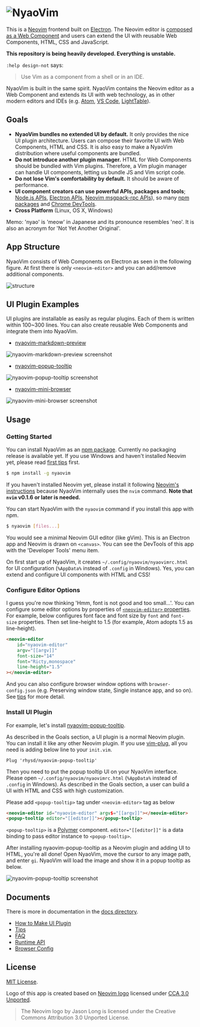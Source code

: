 ![NyaoVim](resources/title-bar.png)
===================================

This is a [Neovim](https://neovim.io/) frontend built on [Electron](http://electron.atom.io/).  The Neovim editor is [composed as a Web Component](https://github.com/rhysd/neovim-component) and users can extend the UI with reusable Web Components, HTML, CSS and JavaScript.

**This repository is being heavily developed.  Everything is unstable.**

`:help design-not` says:

> Use Vim as a component from a shell or in an IDE.

NyaoVim is built in the same spirit.  NyaoVim contains the Neovim editor as a Web Component and extends its UI with web technology, as in other modern editors and IDEs (e.g. [Atom](http://atom.io/), [VS Code](https://github.com/Microsoft/vscode), [LightTable](http://lighttable.com/)).

## Goals

- **NyaoVim bundles no extended UI by default.**  It only provides the nice UI plugin architecture.  Users can compose their favorite UI with Web Components, HTML and CSS.  It is also easy to make a NyaoVim distribution where useful components are bundled.
- **Do not introduce another plugin manager.**  HTML for Web Components should be bundled with Vim plugins.  Therefore, a Vim plugin manager can handle UI components, letting us bundle JS and Vim script code.
- **Do not lose Vim's comfortability by default.**  It should be aware of performance.
- **UI component creators can use powerful APIs, packages and tools**; [Node.js APIs](https://nodejs.org/en/docs/), [Electron APIs](https://github.com/atom/electron/tree/master/docs/api), [Neovim msgpack-rpc APIs](https://neovim.io/doc/user/msgpack_rpc.html)), so many [npm packages](https://www.npmjs.com/) and [Chrome DevTools](https://developers.google.com/web/tools/chrome-devtools/).
- **Cross Platform** (Linux, OS X, Windows)

Memo: 'nyao' is 'meow' in Japanese and its pronounce resembles 'neo'.  It is also an acronym for 'Not Yet Another Original'.

## App Structure

NyaoVim consists of Web Components on Electron as seen in the following figure.  At first there is only `<neovim-editor>` and you can add/remove additional components.

![structure](https://raw.githubusercontent.com/rhysd/ss/master/NyaoVim/structure.png)

## UI Plugin Examples

UI plugins are installable as easily as regular plugins.  Each of them is written within 100~300 lines.  You can also create reusable Web Components and integrate them into NyaoVim.

- [nyaovim-markdown-preview](https://github.com/rhysd/nyaovim-markdown-preview)

![nyaovim-markdown-preview screenshot](https://raw.githubusercontent.com/rhysd/ss/master/nyaovim-markdown-preview/main.gif)

- [nyaovim-popup-tooltip](https://github.com/rhysd/nyaovim-popup-tooltip)

![nyaovim-popup-tooltip screenshot](https://raw.githubusercontent.com/rhysd/ss/master/nyaovim-popup-tooltip/main.gif)

- [nyaovim-mini-browser](https://github.com/rhysd/nyaovim-mini-browser)

![nyaovim-mini-browser screenshot](https://raw.githubusercontent.com/rhysd/ss/master/nyaovim-mini-browser/main.gif)


## Usage

### Getting Started

You can install NyaoVim as an [npm package](https://www.npmjs.com/package/nyaovim).  Currently no packaging release is available yet.  If you use Windows and haven't installed Neovim yet, please read [first tips](docs/tips.md) first.

```sh
$ npm install -g nyaovim
```

If you haven't installed Neovim yet, please install it following [Neovim's instructions](https://github.com/neovim/neovim/wiki/Installing-Neovim) because NyaoVim internally uses the `nvim` command.  **Note that `nvim` v0.1.6 or later is needed.**

You can start NyaoVim with the `nyaovim` command if you install this app with npm.

```sh
$ nyaovim [files...]
```

You would see a minimal Neovim GUI editor (like gVim).  This is an Electron app and Neovim is drawn on `<canvas>`.  You can see the DevTools of this app with the 'Developer Tools' menu item.

On first start up of NyaoVim, it creates `~/.config/nyaovim/nyaovimrc.html` for UI configuration (`%AppData%` instead of `.config` in Windows).  Yes, you can extend and configure UI components with HTML and CSS!

### Configure Editor Options

I guess you're now thinking 'Hmm, font is not good and too small...'. You can configure some editor options by properties of [`<neovim-editor>` properties](https://github.com/rhysd/neovim-component#neovim-editor-properties).
For example, below configures font face and font size by `font` and `font-size` properties.  Then set line-height to 1.5 (for example, Atom adopts 1.5 as line-height).

```html
<neovim-editor
    id="nyaovim-editor"
    argv="[[argv]]"
    font-size="14"
    font="Ricty,monospace"
    line-height="1.5"
></neovim-editor>
```

And you can also configure browser window options with `browser-config.json` (e.g. Preserving window state, Single instance app, and so on). See [tips](docs/tips.md) for more detail.

### Install UI Plugin

For example, let's install [nyaovim-popup-tooltip](https://github.com/rhysd/nyaovim-popup-tooltip).

As described in the Goals section, a UI plugin is a normal Neovim plugin.  You can install it like any other Neovim plugin.  If you use [vim-plug](https://github.com/junegunn/vim-plug), all you need is adding below line to your `init.vim`.

```vim
Plug 'rhysd/nyaovim-popup-tooltip'
```

Then you need to put the popup tooltip UI on your NyaoVim interface.  Please open `~/.config/nyaovim/nyaovimrc.html` (`%AppData%` instead of `.config` in Windows).  As described in the Goals section, a user can build a UI with HTML and CSS with high customization.

Please add `<popup-tooltip>` tag under `<neovim-editor>` tag as below

```html
<neovim-editor id="nyaovim-editor" argv$="[[argv]]"></neovim-editor>
<popup-tooltip editor="[[editor]]"></popup-tooltip>
```

`<popup-tooltip>` is a [Polymer](https://github.com/Polymer/polymer) component.  `editor="[[editor]]"` is a data binding to pass editor instance to `<popup-tooltip>`.

After installing nyaovim-popup-tooltip as a Neovim plugin and adding UI to HTML, you're all done!  Open NyaoVim, move the cursor to any image path, and enter `gi`.  NyaoVim will load the image and show it in a popup tooltip as below.

![nyaovim-popup-tooltip screenshot](https://raw.githubusercontent.com/rhysd/ss/master/nyaovim-popup-tooltip/main.gif)


## Documents

There is more in documentation in the [docs directory](docs).

- [How to Make UI Plugin](docs/make-ui-plugin.md)
- [Tips](docs/tips.md)
- [FAQ](docs/faq.md)
- [Runtime API](docs/runtime-api.md)
- [Browser Config](docs/browser-config.md)

## License

[MIT License](/LICENSE.txt).

Logo of this app is created based on [Neovim logo](https://neovim.io/) licensed under [CCA 3.0 Unported](https://creativecommons.org/licenses/by/3.0/legalcode).

> The Neovim logo by Jason Long is licensed under the Creative Commons Attribution 3.0 Unported License.
